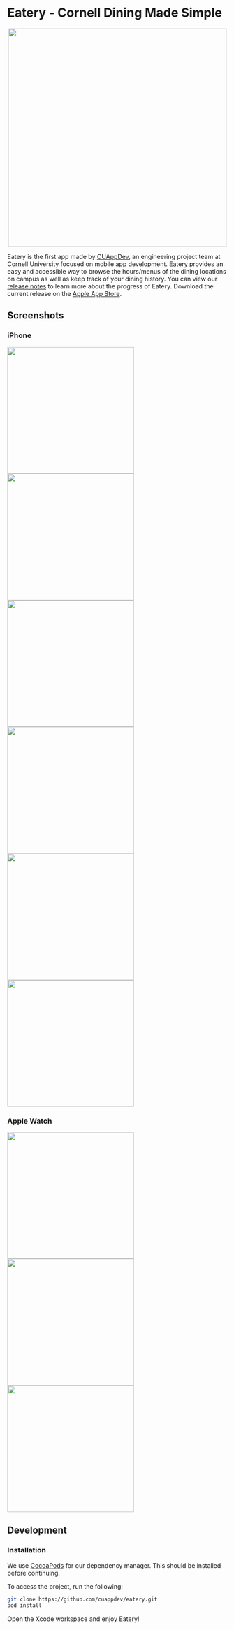 [//]: # (https://github.com/cuappdev/assets/tree/master/eatery)

# Eatery - Cornell Dining Made Simple

<p align="center"><img src=https://raw.githubusercontent.com/cuappdev/assets/master/eatery/Eatery-Long-Logo.png width=500 /></p>

Eatery is the first app made by [CUAppDev](http://cuappdev.org), an engineering project team at Cornell University focused on mobile app development. Eatery provides an easy and accessible way to browse the hours/menus of the dining locations on campus as well as keep track of your dining history. You can view our [release notes](RELEASENOTES.md) to learn more about the progress of Eatery. Download the current release on the [Apple App Store](https://itunes.apple.com/us/app/id1089672962).

## Screenshots
### iPhone
<img src=https://github.com/cuappdev/assets/blob/master/eatery/iphone-screenshots/Eatery-Eateries-Screen.png  width=290 />
<img src=https://github.com/cuappdev/assets/blob/master/eatery/iphone-screenshots/Eatery-Menus-Screen.png  width=290 />
<img src=https://github.com/cuappdev/assets/blob/master/eatery/iphone-screenshots/Eatery-Guide-Screen.png  width=290 />
<img src=https://github.com/cuappdev/assets/blob/master/eatery/iphone-screenshots/Eatery-Search-Screen.png  width=290 />
<img src=https://github.com/cuappdev/assets/blob/master/eatery/iphone-screenshots/Eatery-Map-Screen.png  width=290 />
<img src=https://github.com/cuappdev/assets/blob/master/eatery/iphone-screenshots/Eatery-Meal-Plan-Screen.png  width=290 />

### Apple Watch
<img src=https://raw.githubusercontent.com/cuappdev/assets/master/eatery/apple-watch-screenshots/Eatery-List-Screen.png width=290 />
<img src=https://raw.githubusercontent.com/cuappdev/assets/master/eatery/apple-watch-screenshots/Dining-Hall-Detail-Screen.png width=290 />
<img src=https://raw.githubusercontent.com/cuappdev/assets/master/eatery/apple-watch-screenshots/Cafe-Detail-Screen.png width=290 />

## Development

### Installation
We use [CocoaPods](http://cocoapods.org) for our dependency manager. This should be installed before continuing.

To access the project, run the following:

```bash
git clone https://github.com/cuappdev/eatery.git
pod install
```

Open the Xcode workspace and enjoy Eatery!
